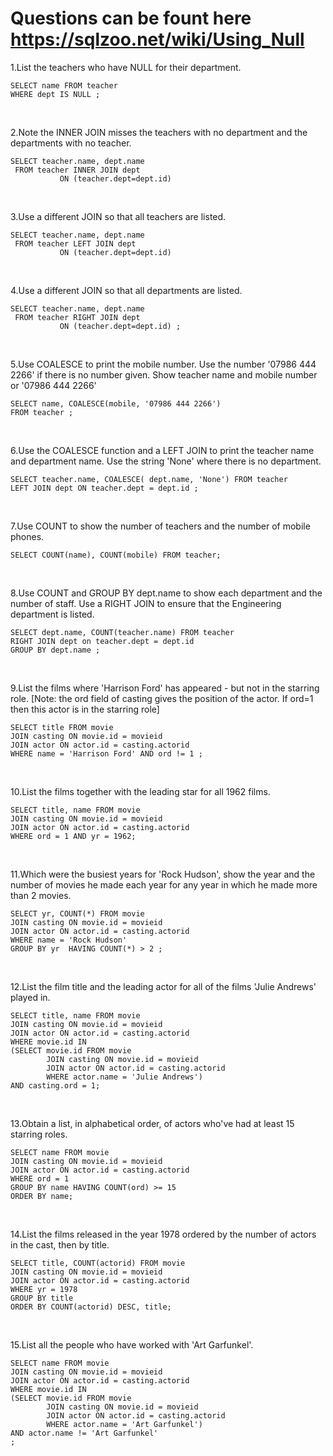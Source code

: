 # Questions can be fount here https://sqlzoo.net/wiki/Using_Null

1.List the teachers who have NULL for their department.
```
SELECT name FROM teacher 
WHERE dept IS NULL ;
```
<br>

2.Note the INNER JOIN misses the teachers with no department and the departments with no teacher.
```
SELECT teacher.name, dept.name
 FROM teacher INNER JOIN dept
           ON (teacher.dept=dept.id)
```
<br>

3.Use a different JOIN so that all teachers are listed.
```
SELECT teacher.name, dept.name
 FROM teacher LEFT JOIN dept
           ON (teacher.dept=dept.id)
```
<br>

4.Use a different JOIN so that all departments are listed.
```
SELECT teacher.name, dept.name
 FROM teacher RIGHT JOIN dept
           ON (teacher.dept=dept.id) ;
```
<br>

5.Use COALESCE to print the mobile number. Use the number '07986 444 2266' if there is no number given. Show teacher name and mobile number or '07986 444 2266'
```
SELECT name, COALESCE(mobile, '07986 444 2266') 
FROM teacher ;
```
<br>

6.Use the COALESCE function and a LEFT JOIN to print the teacher name and department name. Use the string 'None' where there is no department.
```
SELECT teacher.name, COALESCE( dept.name, 'None') FROM teacher
LEFT JOIN dept ON teacher.dept = dept.id ;
```
<br>

7.Use COUNT to show the number of teachers and the number of mobile phones.
```
SELECT COUNT(name), COUNT(mobile) FROM teacher;

```
<br>

8.Use COUNT and GROUP BY dept.name to show each department and the number of staff. Use a RIGHT JOIN to ensure that the Engineering department is listed.
```
SELECT dept.name, COUNT(teacher.name) FROM teacher
RIGHT JOIN dept on teacher.dept = dept.id 
GROUP BY dept.name ;
```
<br>

9.List the films where 'Harrison Ford' has appeared - but not in the starring role. [Note: the ord field of casting gives the position of the actor. If ord=1 then this actor is in the starring role]
```
SELECT title FROM movie
JOIN casting ON movie.id = movieid
JOIN actor ON actor.id = casting.actorid
WHERE name = 'Harrison Ford' AND ord != 1 ;
```
<br>

10.List the films together with the leading star for all 1962 films.
```
SELECT title, name FROM movie
JOIN casting ON movie.id = movieid
JOIN actor ON actor.id = casting.actorid
WHERE ord = 1 AND yr = 1962;
```
<br>

11.Which were the busiest years for 'Rock Hudson', show the year and the number of movies he made each year for any year in which he made more than 2 movies.
```
SELECT yr, COUNT(*) FROM movie
JOIN casting ON movie.id = movieid
JOIN actor ON actor.id = casting.actorid
WHERE name = 'Rock Hudson'
GROUP BY yr  HAVING COUNT(*) > 2 ;

```
<br>

12.List the film title and the leading actor for all of the films 'Julie Andrews' played in.
```
SELECT title, name FROM movie
JOIN casting ON movie.id = movieid
JOIN actor ON actor.id = casting.actorid
WHERE movie.id IN
(SELECT movie.id FROM movie
        JOIN casting ON movie.id = movieid
        JOIN actor ON actor.id = casting.actorid
        WHERE actor.name = 'Julie Andrews')
AND casting.ord = 1;
```

<br>

13.Obtain a list, in alphabetical order, of actors who've had at least 15 starring roles.
```
SELECT name FROM movie
JOIN casting ON movie.id = movieid
JOIN actor ON actor.id = casting.actorid
WHERE ord = 1
GROUP BY name HAVING COUNT(ord) >= 15
ORDER BY name;
```
<br>

14.List the films released in the year 1978 ordered by the number of actors in the cast, then by title.
```
SELECT title, COUNT(actorid) FROM movie
JOIN casting ON movie.id = movieid
JOIN actor ON actor.id = casting.actorid
WHERE yr = 1978
GROUP BY title
ORDER BY COUNT(actorid) DESC, title;

```
<br>

15.List all the people who have worked with 'Art Garfunkel'.
```
SELECT name FROM movie
JOIN casting ON movie.id = movieid
JOIN actor ON actor.id = casting.actorid
WHERE movie.id IN
(SELECT movie.id FROM movie
        JOIN casting ON movie.id = movieid
        JOIN actor ON actor.id = casting.actorid
        WHERE actor.name = 'Art Garfunkel')
AND actor.name != 'Art Garfunkel'
;
```

